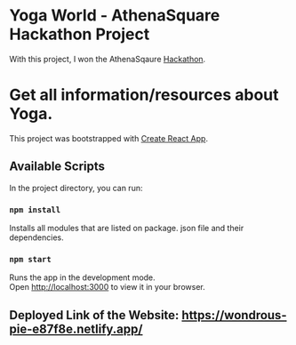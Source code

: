 # Yoga World - AthenaSquare Hackathon Project

With this project, I won the AthenaSqaure [Hackathon](https://www.linkedin.com/posts/athenasquare_dsa-placements-internships-activity-6964563671779848192-g8xg?utm_source=share&utm_medium=member_desktop).

# Get all information/resources about Yoga.

This project was bootstrapped with [Create React App](https://github.com/facebook/create-react-app).

## Available Scripts

In the project directory, you can run:

### `npm install`

Installs all modules that are listed on package. json file and their dependencies.

### `npm start`

Runs the app in the development mode.\
Open [http://localhost:3000](http://localhost:3000) to view it in your browser.


## Deployed Link of the Website: https://wondrous-pie-e87f8e.netlify.app/

